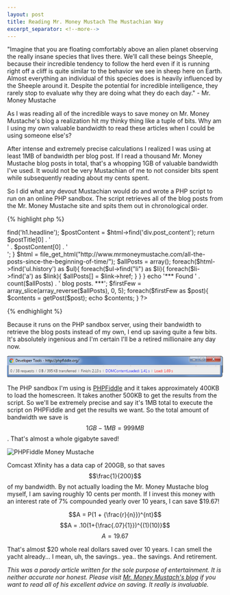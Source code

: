 ```yaml
---
layout: post
title: Reading Mr. Money Mustach The Mustachian Way
excerpt_separator: <!--more-->
---
```

"Imagine that you are floating comfortably above an alien planet observing the really insane species that lives there. 
We’ll call these beings Sheeple, because their incredible tendency to follow the herd even if it is running right off a 
cliff is quite similar to the behavior we see in sheep here on Earth. Almost everything an individual of this species 
does is heavily influenced by the Sheeple around it. Despite the potential for incredible intelligence, they rarely 
stop to evaluate why they are doing what they do each day." - Mr. Money Mustache
<!--more--> 

As I was reading all of the incredible ways to save money on Mr. Money Mustache's blog a realization hit my thinky 
thing like a tuple of bits. Why am I using my own valuable bandwidth to read these articles when I could be using 
someone else's?

After intense and extremely precise calculations I realized I was using at least 1MB of bandwidth per blog post. 
If I read a thousand Mr. Money Mustache blog posts in total, that's a whopping 1GB of valuable bandwidth I've used. 
It would not be very Mustachian of me to not consider bits spent while subsequently reading about my cents spent. 

So I did what any devout Mustachian would do and wrote a PHP script to run on an online PHP sandbox. The script 
retrieves all of the blog posts from the Mr. Money Mustache site and spits them out in chronological order. 

{% highlight php %}
<?php
require "simple_html_dom.php";

function getPost($postURL){
	$post = $postURL;
	$html = file_get_html($post);
	$postTitle = $html->find('h1.headline');
	$postContent = $html->find('div.post_content');
	return $postTitle[0] . '<br />' . $postContent[0] . '<br />';
}
$html = file_get_html("http://www.mrmoneymustache.com/all-the-posts-since-the-beginning-of-time/");
$allPosts = array();
foreach($html->find('ul.history') as $ul){
	foreach($ul->find("li") as $li){
		foreach($li->find('a') as $link){
			$allPosts[] = $link->href;
		} 
	}
}
echo '*** Found ' . count($allPosts) . ' blog posts. ***';
$firstFew = array_slice(array_reverse($allPosts), 0, 5);
foreach($firstFew as $post){
	$contents = getPost($post);
	echo $contents;
}
?>
{% endhighlight %}

Because it runs on the PHP sandbox server, using their bandwidth to retrieve the blog posts instead of my own, 
I end up saving quite a few bits. It's absolutely ingenious and I'm certain I'll be a retired millionaire any day now. 

![PHPFiddle Home Bandwidth](/assets/money-mustache/phpFiddleHome.png "PHPFiddle Home Bandwidth")  
 
 
The PHP sandbox I'm using is [PHPFiddle](http://www.phpfiddle.org) and it takes approximately 400KB to load the homescreen. 
It takes another 500KB to get the results from the script. So we'll be extremely precise and say it's 1MB total to execute 
the script on PHPFiddle and get the results we want. So the total amount of bandwidth we save is $$1GB - 1MB = 999MB$$. 
That's almost a whole gigabyte saved!

![PHPFiddle Money Mustache](/assets/money-mustache/phpFiddleResults.png "PHPFiddle Money Mustache")  

Comcast Xfinity has a data cap of 200GB, so that saves $$\frac{1}{200}$$ of my bandwidth. By not actually loading the 
Mr. Money Mustache blog myself, I am saving roughly 10 cents per month. If I invest this money with an interest rate of 
7% compounded yearly over 10 years, I can save $19.67! 

$$A = P(1 + {\frac{r}{n}})^{nt}$$ 
$$A = .10(1+{\frac{.07}{1}})^{(1)(10)}$$
$$A = 19.67$$

 That's almost $20 whole real dollars saved over 10 years. I can smell the yacht already... I mean, uh, the savings.. yea.. the savings. 
 And retirement.

*This was a parody article written for the sole purpose of entertainment. It is neither accurate nor honest. 
Please visit [Mr. Money Mustach's blog](http://www.mrmoneymustach.com) if you want to read all of his excellent 
advice on saving. It really is invaluable.*
